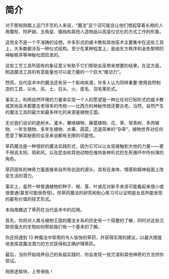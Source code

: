# 简介

对于那些刚踏上这门手艺的人来说，“魔法”这个词可能会让他们想起穿着长袍的人用魔杖、阿萨姆、五角星、蜡烛和其他人造物品以高度仪式化的方式工作的形象。

这完全不是一个不准确的设想。许多形式的威卡教和其他巫术主要集中在这些工具上，大多数都涉及一种仪式结构，至少在某种程度上，是由东方秩序和金色黎明的神秘秩序等神秘社团启发的。

这些工艺工具所固有的象征意义有助于它们帮助女巫带来想要的结果。在这方面，制造魔法工具的有意能量也可以是力量的一个巨大“推动力”。

然而，当代巫术中的魔法还有另一个影响来源，许多人认为同样重要:使用自然制造的工具，以水、风、土、石头、火、皮毛、羽毛等形式。

事实上，利用自然环境的力量来实现一个人的愿望是一种比任何已知形式的威卡教或其他巫术都要古老得多的传统——比西方的神秘传统还要古老。当然，自然产生的魔法工具的最大和最多样化的来源是植物王国。

无论我们谈论的是树木、灌木、攀缘植物、藤蔓植物、花、草、常青树、多肉植物、一年生植物、多年生植物、水果、蔬菜，还是简单的“杂草”，植物世界对任何愿意了解其秘密的女巫来说都有无限的可能性。

草药魔法是一种很好的魔法实践形式，因为它可以让女巫接触到大地的力量——更不用说太阳、雨和风，以及昆虫和其他动物在维持各种形式的生死循环中所扮演的角色。

草药固有的神奇力量直接来自所有创造的源头，具有在身体、情感和精神层面上改变生活的潜力。

事实上，虽然一种普通植物的种子、根、茎、叶或花对新手来说可能看起来很小或很普通(甚至可能很奇怪)，但草药魔法的研究和耐心练习可以证明是女巫所能发现的最有价值的技艺形式。

本指南概述了草药在当代巫术中的应用。

首先，你将对人类与植物王国的魔法关系的历史有一个简要的了解，同时对这些沉默但强大的生物如何帮助我们有一个基本的了解。

你还将遇到 13 种魔法中常用的令人愉快的草药，并获得实用的建议，以最大限度地发挥其魔法潜力的方式获得和正确护理草药。

最后，当你开始培养自己的有益实践时，你会发现一些咒语和其他神奇的方法供你尝试。

祝旅途愉快，上帝保佑！